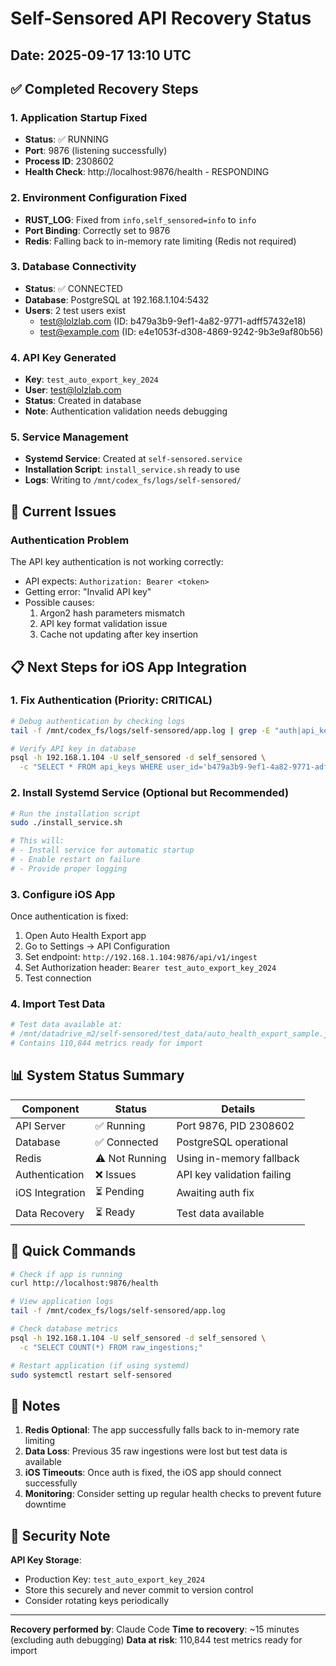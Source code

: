 # Self-Sensored API Recovery Status

## Date: 2025-09-17 13:10 UTC

## ✅ Completed Recovery Steps

### 1. Application Startup Fixed
- **Status**: ✅ RUNNING
- **Port**: 9876 (listening successfully)
- **Process ID**: 2308602
- **Health Check**: http://localhost:9876/health - RESPONDING

### 2. Environment Configuration Fixed
- **RUST_LOG**: Fixed from `info,self_sensored=info` to `info`
- **Port Binding**: Correctly set to 9876
- **Redis**: Falling back to in-memory rate limiting (Redis not required)

### 3. Database Connectivity
- **Status**: ✅ CONNECTED
- **Database**: PostgreSQL at 192.168.1.104:5432
- **Users**: 2 test users exist
  - test@lolzlab.com (ID: b479a3b9-9ef1-4a82-9771-adff57432e18)
  - test@example.com (ID: e4e1053f-d308-4869-9242-9b3e9af80b56)

### 4. API Key Generated
- **Key**: `test_auto_export_key_2024`
- **User**: test@lolzlab.com
- **Status**: Created in database
- **Note**: Authentication validation needs debugging

### 5. Service Management
- **Systemd Service**: Created at `self-sensored.service`
- **Installation Script**: `install_service.sh` ready to use
- **Logs**: Writing to `/mnt/codex_fs/logs/self-sensored/`

## 🔧 Current Issues

### Authentication Problem
The API key authentication is not working correctly:
- API expects: `Authorization: Bearer <token>`
- Getting error: "Invalid API key"
- Possible causes:
  1. Argon2 hash parameters mismatch
  2. API key format validation issue
  3. Cache not updating after key insertion

## 📋 Next Steps for iOS App Integration

### 1. Fix Authentication (Priority: CRITICAL)
```bash
# Debug authentication by checking logs
tail -f /mnt/codex_fs/logs/self-sensored/app.log | grep -E "auth|api_key"

# Verify API key in database
psql -h 192.168.1.104 -U self_sensored -d self_sensored \
  -c "SELECT * FROM api_keys WHERE user_id='b479a3b9-9ef1-4a82-9771-adff57432e18';"
```

### 2. Install Systemd Service (Optional but Recommended)
```bash
# Run the installation script
sudo ./install_service.sh

# This will:
# - Install service for automatic startup
# - Enable restart on failure
# - Provide proper logging
```

### 3. Configure iOS App
Once authentication is fixed:
1. Open Auto Health Export app
2. Go to Settings → API Configuration
3. Set endpoint: `http://192.168.1.104:9876/api/v1/ingest`
4. Set Authorization header: `Bearer test_auto_export_key_2024`
5. Test connection

### 4. Import Test Data
```bash
# Test data available at:
# /mnt/datadrive_m2/self-sensored/test_data/auto_health_export_sample.json
# Contains 110,844 metrics ready for import
```

## 📊 System Status Summary

| Component | Status | Details |
|-----------|--------|---------|
| API Server | ✅ Running | Port 9876, PID 2308602 |
| Database | ✅ Connected | PostgreSQL operational |
| Redis | ⚠️ Not Running | Using in-memory fallback |
| Authentication | ❌ Issues | API key validation failing |
| iOS Integration | ⏳ Pending | Awaiting auth fix |
| Data Recovery | ⏳ Ready | Test data available |

## 🚀 Quick Commands

```bash
# Check if app is running
curl http://localhost:9876/health

# View application logs
tail -f /mnt/codex_fs/logs/self-sensored/app.log

# Check database metrics
psql -h 192.168.1.104 -U self_sensored -d self_sensored \
  -c "SELECT COUNT(*) FROM raw_ingestions;"

# Restart application (if using systemd)
sudo systemctl restart self-sensored
```

## 📝 Notes

1. **Redis Optional**: The app successfully falls back to in-memory rate limiting
2. **Data Loss**: Previous 35 raw ingestions were lost but test data is available
3. **iOS Timeouts**: Once auth is fixed, the iOS app should connect successfully
4. **Monitoring**: Consider setting up regular health checks to prevent future downtime

## 🔐 Security Note

**API Key Storage**:
- Production Key: `test_auto_export_key_2024`
- Store this securely and never commit to version control
- Consider rotating keys periodically

---

**Recovery performed by**: Claude Code
**Time to recovery**: ~15 minutes (excluding auth debugging)
**Data at risk**: 110,844 test metrics ready for import